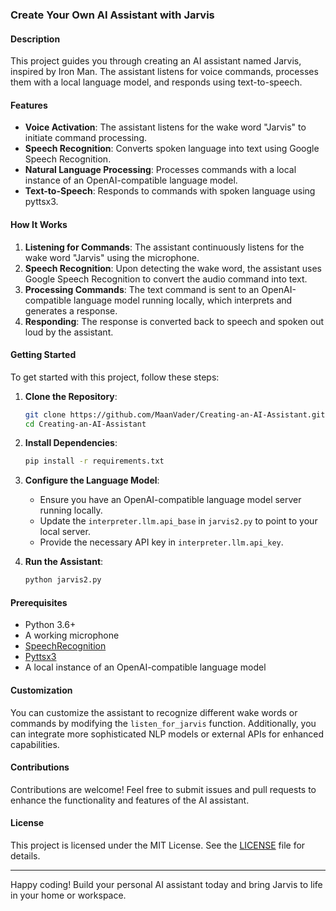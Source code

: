 ### Create Your Own AI Assistant with Jarvis

#### Description
This project guides you through creating an AI assistant named Jarvis, inspired by Iron Man. The assistant listens for voice commands, processes them with a local language model, and responds using text-to-speech.

#### Features
- **Voice Activation**: The assistant listens for the wake word "Jarvis" to initiate command processing.
- **Speech Recognition**: Converts spoken language into text using Google Speech Recognition.
- **Natural Language Processing**: Processes commands with a local instance of an OpenAI-compatible language model.
- **Text-to-Speech**: Responds to commands with spoken language using pyttsx3.

#### How It Works
1. **Listening for Commands**: The assistant continuously listens for the wake word "Jarvis" using the microphone.
2. **Speech Recognition**: Upon detecting the wake word, the assistant uses Google Speech Recognition to convert the audio command into text.
3. **Processing Commands**: The text command is sent to an OpenAI-compatible language model running locally, which interprets and generates a response.
4. **Responding**: The response is converted back to speech and spoken out loud by the assistant.

#### Getting Started
To get started with this project, follow these steps:

1. **Clone the Repository**:
    ```bash
    git clone https://github.com/MaanVader/Creating-an-AI-Assistant.git
    cd Creating-an-AI-Assistant
    ```

2. **Install Dependencies**:
    ```bash
    pip install -r requirements.txt
    ```

3. **Configure the Language Model**:
    - Ensure you have an OpenAI-compatible language model server running locally.
    - Update the `interpreter.llm.api_base` in `jarvis2.py` to point to your local server.
    - Provide the necessary API key in `interpreter.llm.api_key`.

4. **Run the Assistant**:
    ```bash
    python jarvis2.py
    ```

#### Prerequisites
- Python 3.6+
- A working microphone
- [SpeechRecognition](https://pypi.org/project/SpeechRecognition/)
- [Pyttsx3](https://pypi.org/project/pyttsx3/)
- A local instance of an OpenAI-compatible language model

#### Customization
You can customize the assistant to recognize different wake words or commands by modifying the `listen_for_jarvis` function. Additionally, you can integrate more sophisticated NLP models or external APIs for enhanced capabilities.

#### Contributions
Contributions are welcome! Feel free to submit issues and pull requests to enhance the functionality and features of the AI assistant.

#### License
This project is licensed under the MIT License. See the [LICENSE](LICENSE) file for details.

---

Happy coding! Build your personal AI assistant today and bring Jarvis to life in your home or workspace.
